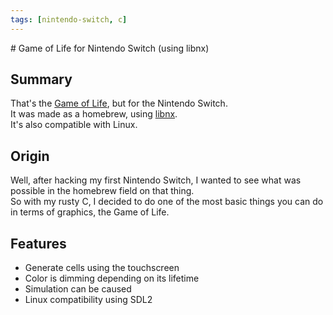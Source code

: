 ```yaml
---
tags: [nintendo-switch, c]
---
```

<Back name="Projects" />
# Game of Life for Nintendo Switch (using libnx)

<ProjectCard
    language="C"
    date="2018"
    status="paused"
    url="https://github.com/Srynetix/libnx-gol"
    :screenshots="[$withBase('/images/gol.png')]"
/>

## Summary

That's the [Game of Life](https://en.wikipedia.org/wiki/Conway%27s_Game_of_Life), but for the Nintendo Switch.  
It was made as a homebrew, using [libnx](https://github.com/switchbrew/libnx).  
It's also compatible with Linux.

## Origin

Well, after hacking my first Nintendo Switch, I wanted to see what was possible in the homebrew field on that thing.  
So with my rusty C, I decided to do one of the most basic things you can do in terms of graphics, the Game of Life.

## Features

- Generate cells using the touchscreen
- Color is dimming depending on its lifetime
- Simulation can be caused
- Linux compatibility using SDL2
